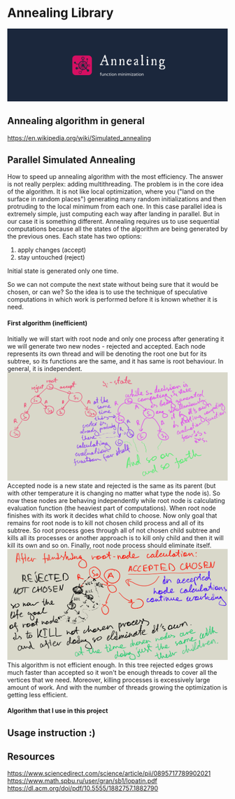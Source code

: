 # Annealing Library
![annealing logo](media/logo1.png)

## Annealing algorithm in general
https://en.wikipedia.org/wiki/Simulated_annealing

## Parallel Simulated Annealing
How to speed up annealing algorithm with the most efficiency. The answer is not really perplex: adding multithreading.
The problem is in the core idea of the algorithm.
It is not like local optimization, where you ("land on the surface in random places") generating many random initializations and then protruding to the local minimum from each one.
In this case parallel idea is extremely simple, just computing each way after landing in parallel.
But in our case it is something different. Annealing requires us to use sequential computations because all the states of the algorithm are being generated by the previous ones.
Each state has two options:
1) apply changes (accept)
2) stay untouched (reject)

Initial state is generated only one time.

So we can not compute the next state without being sure that it would be chosen, or can we?
So the idea is to use the technique of speculative computations in which work is performed before it is known whether it is need.

#### First algorithm (inefficient)
Initially we will start with root node and only one process after generating it we will generate two new nodes - rejected and accepted.
Each node represents its own thread and will be denoting the root one but for its subtree, so its functions are the same, and it has same is root behaviour.
In general, it is independent.
![slow algorithm and how it works](media/sluggish_algorithm_1.png)
Accepted node is a new state and rejected is the same as its parent (but with other temperature it is changing no matter what type the node is).
So now these nodes are behaving independently while root node is calculating evaluation function (the heaviest part of computations).
When root node finishes with its work it decides what child to choose.
Now only goal that remains for root node is to kill not chosen child process and all of its subtree.
So root process goes through all of not chosen child subtree and kills all its processes or another approach is to kill only child and then it will kill its own and so on.
Finally, root node process should eliminate itself.
![slow algorithm and how elimination works](media/sluggish_algorithm_2.png)
This algorithm is not efficient enough. In this tree rejected edges grows much faster than accepted so it won't be enough threads to cover all the vertices that we need.
Moreover, killing processes is excessively large amount of work. And with the number of threads growing the optimization is getting less efficient. 

#### Algorithm that I use in this project

## Usage instruction :)

## Resources
https://www.sciencedirect.com/science/article/pii/0895717789902021
https://www.math.spbu.ru/user/gran/sb1/lopatin.pdf
https://dl.acm.org/doi/pdf/10.5555/1882757.1882790